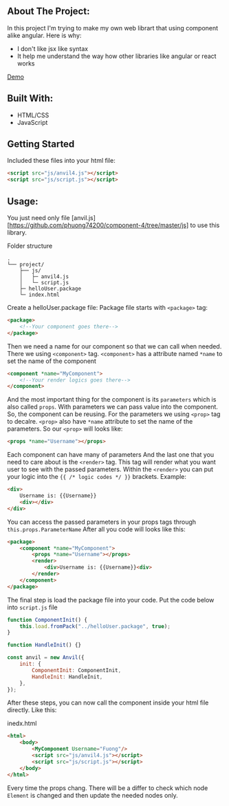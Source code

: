 ## About The Project:

In this project I'm trying to make my own web librart that using component alike angular. Here is why:

-   I don't like jsx like syntax
-   It help me understand the way how other libraries like angular or react works

[Demo](https://phuong74200.github.io/component-4/)

## Built With:

-   HTML/CSS
-   JavaScript

## Getting Started

Included these files into your html file:

```html
<script src="js/anvil4.js"></script>
<script src="js/script.js"></script>
```

## Usage:

You just need only file [anvil.js][https://github.com/phuong74200/component-4/tree/master/js] to use this library.

Folder structure

```
.
└── project/
    ├── js/
    │   ├─ anvil4.js
    │   └─ script.js
    ├─ helloUser.package
    └─ index.html
```

Create a helloUser.package file:
Package file starts with `<package>` tag:

```html
<package>
    <!--Your component goes there-->
</package>
```

Then we need a name for our component so that we can call when needed. There we using `<component>` tag. `<component>` has a attribute named `*name` to set the name of the component

```html
<component *name="MyComponent">
    <!--Your render logics goes there-->
</component>
```

And the most important thing for the component is its `parameters` which is also called `props`. With parameters we can pass value into the component. So, the component can be reusing.
For the parameters we using `<prop>` tag to decalre. `<prop>` also have `*name` attribute to set the name of the parameters. So our `<prop>` will looks like:

```html
<props *name="Username"></props>
```

Each component can have many of parameters
And the last one that you need to care about is the `<render>` tag. This tag will render what you want user to see with the passed parameters.
Within the `<render>` you can put your logic into the `{{ /* logic codes */ }}` brackets. Example:

```html
<div>
    Username is: {{Username}}
    <div></div>
</div>
```

You can access the passed parameters in your props tags through `this.props.ParameterName`
After all you code will looks like this:

```html
<package>
    <component *name="MyComponent">
        <props *name="Username"></props>
        <render>
            <div>Username is: {{Username}}<div>
        </render>
    </component>
</package>
```

The final step is load the package file into your code. Put the code below into `script.js` file

```js
function ComponentInit() {
    this.load.fromPack("../helloUser.package", true);
}

function HandleInit() {}

const anvil = new Anvil({
    init: {
        ComponentInit: ComponentInit,
        HandleInit: HandleInit,
    },
});
```

After these steps, you can now call the component inside your html file directly. Like this:

inedx.html

```html
<html>
    <body>
        <MyComponent Username="Fuong"/>
        <script src="js/anvil4.js"></script>
        <script src="js/script.js"></script>
    </body>
</html>
```

Every time the props chang. There will be a differ to check which node ```Element``` is changed and then update the needed nodes only.